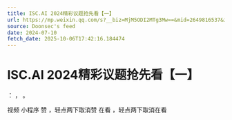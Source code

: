 ```yaml
---
title: ISC.AI 2024精彩议题抢先看【一】
url: https://mp.weixin.qq.com/s?__biz=MjM5ODI2MTg3Mw==&mid=2649816537&idx=1&sn=65e158a1ea2ee13ca9e711b8d4cab038
source: Doonsec's feed
date: 2024-07-10
fetch_date: 2025-10-06T17:42:16.184474
---
```


# ISC.AI 2024精彩议题抢先看【一】

：
，
。

视频
小程序
赞
，轻点两下取消赞
在看
，轻点两下取消在看